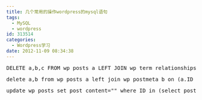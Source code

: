 ```yaml
---
title: 几个常用的操作wordpress的mysql语句
tags:
  - MySQL
  - wordpress
id: 313514
categories:
  - Wordpress学习
date: 2012-11-09 08:34:38
---
```


<pre class="lang:pgsql decode:true" title="删除wordpress修订版本">DELETE a,b,c FROM wp_posts a LEFT JOIN wp_term_relationships b ON (a.ID = b.object_id) LEFT JOIN wp_postmeta c ON (a.ID = c.post_id) WHERE a.post_type = 'revision';</pre>

<pre class="lang:pgsql decode:true " title="删除特定post_meta的文章，根据post_meta删除文章" >delete a,b from wp_posts a left join wp_postmeta b on (a.ID = b.post_id) where b.meta_value = 'GwebSearch'</pre> 

<pre class="lang:pgsql decode:true " title="根据post_meta更新wp_posts中的内容" >update wp_posts set post_content="" where ID in (select post_id from wp_postmeta WHERE meta_key = 'post_type' and meta_value = 'GwebSearch')</pre> 